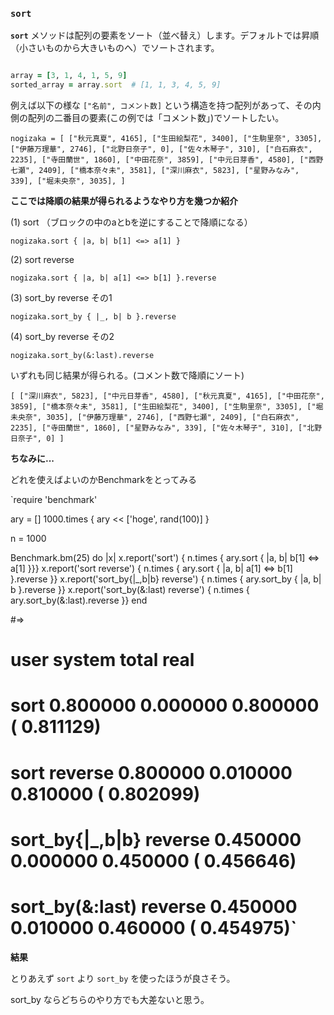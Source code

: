 ### **`sort`**

**`sort`** メソッドは配列の要素をソート（並べ替え）します。デフォルトでは昇順（小さいものから大きいものへ）でソートされます。

```ruby

array = [3, 1, 4, 1, 5, 9]
sorted_array = array.sort  # [1, 1, 3, 4, 5, 9]

```

例えば以下の様な `["名前", コメント数]` という構造を持つ配列があって、その内側の配列の二番目の要素(この例では「コメント数」)でソートしたい。

`nogizaka = [
  ["秋元真夏", 4165],
  ["生田絵梨花", 3400],
  ["生駒里奈", 3305],
  ["伊藤万理華", 2746],
  ["北野日奈子", 0],
  ["佐々木琴子", 310],
  ["白石麻衣", 2235],
  ["寺田蘭世", 1860],
  ["中田花奈", 3859],
  ["中元日芽香", 4580],
  ["西野七瀬", 2409],
  ["橋本奈々未", 3581],
  ["深川麻衣", 5823],
  ["星野みなみ", 339],
  ["堀未央奈", 3035],
]`

**ここでは降順の結果が得られるようなやり方を幾つか紹介**

(1) sort （ブロックの中のaとbを逆にすることで降順になる）

`nogizaka.sort { |a, b| b[1] <=> a[1] }`

(2) sort reverse

`nogizaka.sort { |a, b| a[1] <=> b[1] }.reverse`

(3) sort_by reverse その1

`nogizaka.sort_by { |_, b| b }.reverse`

(4) sort_by reverse その2

`nogizaka.sort_by(&:last).reverse`

いずれも同じ結果が得られる。(コメント数で降順にソート)

`[
  ["深川麻衣", 5823],
  ["中元日芽香", 4580],
  ["秋元真夏", 4165],
  ["中田花奈", 3859],
  ["橋本奈々未", 3581],
  ["生田絵梨花", 3400],
  ["生駒里奈", 3305],
  ["堀未央奈", 3035],
  ["伊藤万理華", 2746],
  ["西野七瀬", 2409],
  ["白石麻衣", 2235],
  ["寺田蘭世", 1860],
  ["星野みなみ", 339],
  ["佐々木琴子", 310],
  ["北野日奈子", 0]
]`

**ちなみに...**

どれを使えばよいのかBenchmarkをとってみる

`require 'benchmark'

ary = []
1000.times {
  ary << ['hoge', rand(100)]
}

n = 1000

Benchmark.bm(25) do |x|
  x.report('sort') { n.times { ary.sort { |a, b| b[1] <=> a[1] }}}
  x.report('sort reverse') { n.times { ary.sort { |a, b| a[1] <=> b[1] }.reverse }}
  x.report('sort_by{|_,b|b} reverse') { n.times { ary.sort_by { |a, b| b }.reverse }}
  x.report('sort_by(&:last) reverse') { n.times { ary.sort_by(&:last).reverse }}
end

#=>
#                                 user     system      total        real
# sort                        0.800000   0.000000   0.800000 (  0.811129)
# sort reverse                0.800000   0.010000   0.810000 (  0.802099)
# sort_by{|_,b|b} reverse     0.450000   0.000000   0.450000 (  0.456646)
# sort_by(&:last) reverse     0.450000   0.010000   0.460000 (  0.454975)`

**結果**

とりあえず `sort` より `sort_by` を使ったほうが良さそう。

sort_by ならどちらのやり方でも大差ないと思う。